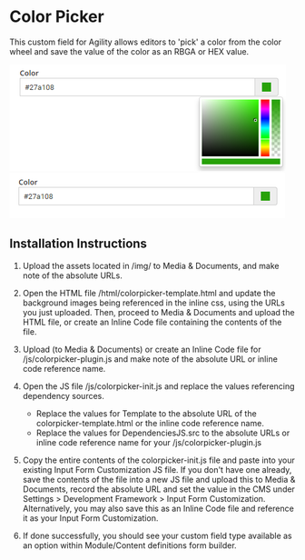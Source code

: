 ﻿# Color Picker
This custom field for Agility allows editors to 'pick' a color from the color wheel and save the value of the color as an RBGA or HEX value.

![Color Picker Open](screenshots/colorpicker-open.png?raw=true "Color Picker Open")
![Color Picker Open](screenshots/colorpicker-closed.png?raw=true "Color Picker Closed")

## Installation Instructions

1. Upload the assets located in /img/ to Media & Documents, and make note of the absolute URLs.
   
2. Open the HTML file /html/colorpicker-template.html and update the background images being referenced in the inline css, using the URLs you just uploaded. Then, proceed to Media & Documents and upload the HTML file, or create an Inline Code file containing the contents of the file.
 
3. Upload (to Media & Documents) or create an Inline Code file for /js/colorpicker-plugin.js and make note of the absolute URL or inline code reference name.
 

4. Open the JS file /js/colorpicker-init.js and replace the values referencing dependency sources.
	 - Replace the values for Template to the absolute URL of the colorpicker-template.html or the inline code reference name.
	 - Replace the values for DependenciesJS.src to the absolute URLs or inline code reference name for your /js/colorpicker-plugin.js
 
5. Copy the entire contents of the colorpicker-init.js file and paste into your existing Input Form Customization JS file. 
If you don't have one already, save the contents of the file into a new JS file and upload this to Media & Documents, record the absolute URL and set the value in the CMS under Settings > Development Framework > Input Form Customization. Alternatively, you may also save this as an Inline Code file and reference it as your Input Form Customization.

6. If done successfully, you should see your custom field type available as an option within Module/Content definitions form builder.


